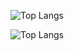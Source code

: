 ![Top Langs](https://github-readme-stats.vercel.app/api/top-langs?username=osmanbal97&locale=en&hide_title=false&layout=compact&card_width=350&langs_count=6&theme=dracula&hide_border=false&cache_seconds=600&count_private=true)

 ![Top Langs](https://github-readme-stats.vercel.app/api/top-langs/?username=osmanbal97&langs_count=8&count_private=true&layout=compact&theme=react&hide_border=false&bg_color=0D1117)

